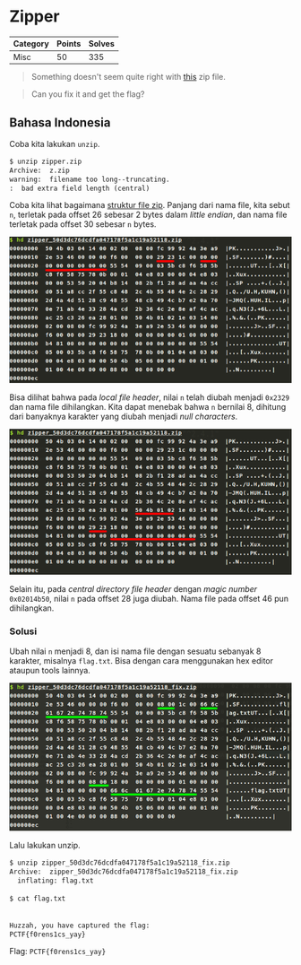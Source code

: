 # Zipper

| Category  | Points | Solves
| --------- | ------ | ------
| Misc      | 50     | 335

> Something doesn't seem quite right with [this](zipper_50d3dc76dcdfa047178f5a1c19a52118.zip) zip file.

> Can you fix it and get the flag?

## Bahasa Indonesia

Coba kita lakukan `unzip`.
```shell
$ unzip zipper.zip
Archive:  z.zip
warning:  filename too long--truncating.
:  bad extra field length (central)
```

Coba kita lihat bagaimana [struktur file zip](https://en.wikipedia.org/wiki/Zip_%28file_format%29#File_headers). Panjang dari nama file, kita sebut `n`, terletak pada offset 26 sebesar 2 bytes dalam *little endian*, dan nama file terletak pada offset 30 sebesar `n` bytes.

![Screenshot 1](scr1.png)

Bisa dilihat bahwa pada *local file header*, nilai `n` telah diubah menjadi `0x2329` dan nama file dihilangkan. Kita dapat menebak bahwa `n` bernilai 8, dihitung dari banyaknya karakter yang diubah menjadi *null characters*.

![Screenshot 2](scr2.png)

Selain itu, pada *central directory file header* dengan *magic number* `0x02014b50`, nilai `n` pada offset 28 juga diubah. Nama file pada offset 46 pun dihilangkan.

### Solusi

Ubah nilai `n` menjadi 8, dan isi nama file dengan sesuatu sebanyak 8 karakter, misalnya `flag.txt`. Bisa dengan cara menggunakan hex editor ataupun tools lainnya.

![Screenshot 3](scr3.png)

Lalu lakukan unzip.

```shell
$ unzip zipper_50d3dc76dcdfa047178f5a1c19a52118_fix.zip
Archive:  zipper_50d3dc76dcdfa047178f5a1c19a52118_fix.zip
  inflating: flag.txt

$ cat flag.txt


Huzzah, you have captured the flag:
PCTF{f0rens1cs_yay}
```

Flag: `PCTF{f0rens1cs_yay}`
